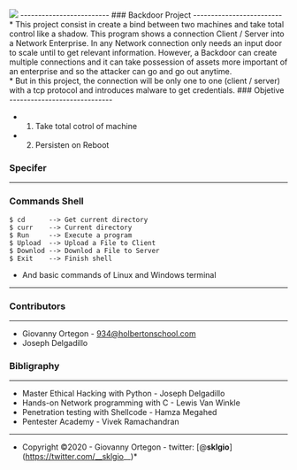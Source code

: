 <img src="https://d2z6c3c3r6k4bx.cloudfront.net/uploads/event/logo/1061432/a991d937097e8176adf1ea7196beb80f.png">
-------------------------
### Backdoor Project
-------------------------
* This project consist in create a bind between two machines and take total control like a shadow. This program shows a connection Client / Server into a Network Enterprise. In any Network connection only needs an input door to scale until to get relevant information. However, a Backdoor can create multiple connections and it can take possession of assets more important of an enterprise and so the attacker can go and go out anytime.
<br>
 * But in this project, the connection will be only one to one (client / server) with a tcp protocol and introduces malware to get credentials.
### Objetive
-----------------------------

* 1. Take total cotrol of machine</li>
* 2. Persisten on Reboot</li>

### Specifer
---------------------------

### Commands Shell

```
$ cd      --> Get current directory
$ curr    --> Current directory
$ Run     --> Execute a program
$ Upload  --> Upload a File to Client
$ Downlod --> Downlod a File to Server
$ Exit    --> Finish shell
```

* And basic commands of Linux and Windows terminal

------------------------------
### Contributors
------------------------------
* Giovanny Ortegon - 934@holbertonschool.com</li>
* Joseph Delgadillo</li>
### Bibligraphy
--------------------

* Master Ethical Hacking with Python - Joseph Delgadillo</li>
* Hands-on Network programming with C - Lewis Van Winkle</li>
* Penetration testing with Shellcode - Hamza Megahed</li>
* Pentester Academy - Vivek Ramachandran</li>
---------------------
* Copyright &copy;2020 - Giovanny Ortegon - twitter: [@__sklgio__] (https://twitter.com/__sklgio__)*
